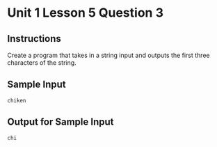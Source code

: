 # Unit 1 Lesson 5 Question 3

## Instructions
Create a program that takes in a string input and outputs the first three characters of the string.

## Sample Input

```
chiken
```

## Output for Sample Input

```
chi
```